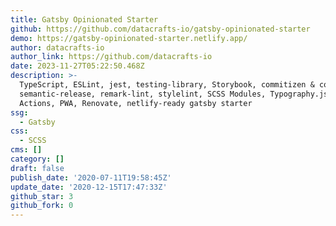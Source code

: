 ```yaml
---
title: Gatsby Opinionated Starter
github: https://github.com/datacrafts-io/gatsby-opinionated-starter
demo: https://gatsby-opinionated-starter.netlify.app/
author: datacrafts-io
author_link: https://github.com/datacrafts-io
date: 2023-11-27T05:22:50.468Z
description: >-
  TypeScript, ESLint, jest, testing-library, Storybook, commitizen & commitlint,
  semantic-release, remark-lint, stylelint, SCSS Modules, Typography.js, GitHub
  Actions, PWA, Renovate, netlify-ready gatsby starter
ssg:
  - Gatsby
css:
  - SCSS
cms: []
category: []
draft: false
publish_date: '2020-07-11T19:58:45Z'
update_date: '2020-12-15T17:47:33Z'
github_star: 3
github_fork: 0
---
```

